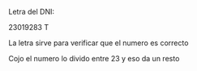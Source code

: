 Letra del DNI:

23019283 T 

La letra sirve para verificar que el numero es correcto

Cojo el numero lo divido entre 23 y eso da un resto